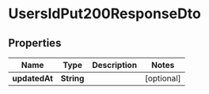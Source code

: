 
# UsersIdPut200ResponseDto

## Properties

Name | Type | Description | Notes
------------ | ------------- | ------------- | -------------
**updatedAt** | **String** |  |  [optional]



